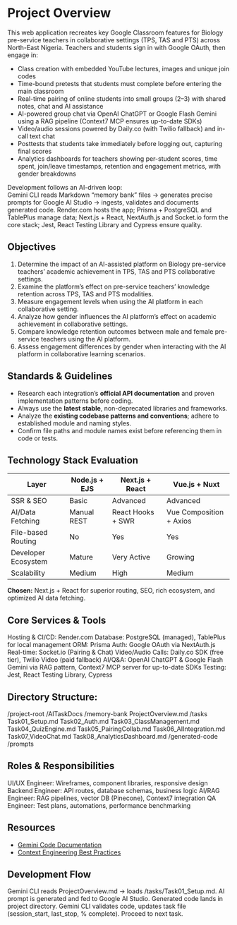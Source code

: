 # Project Overview

This web application recreates key Google Classroom features for Biology pre-service teachers in collaborative settings (TPS, TAS and PTS) across North-East Nigeria. Teachers and students sign in with Google OAuth, then engage in:

- Class creation with embedded YouTube lectures, images and unique join codes  
- Time-bound pretests that students must complete before entering the main classroom  
- Real-time pairing of online students into small groups (2–3) with shared notes, chat and AI assistance  
- AI-powered group chat via OpenAI ChatGPT or Google Flash Gemini using a RAG pipeline (Context7 MCP ensures up-to-date SDKs)  
- Video/audio sessions powered by Daily.co (with Twilio fallback) and in-call text chat  
- Posttests that students take immediately before logging out, capturing final scores  
- Analytics dashboards for teachers showing per-student scores, time spent, join/leave timestamps, retention and engagement metrics, with gender breakdowns  

Development follows an AI-driven loop:  
Gemini CLI reads Markdown “memory bank” files → generates precise prompts for Google AI Studio → ingests, validates and documents generated code. Render.com hosts the app; Prisma + PostgreSQL and TablePlus manage data; Next.js + React, NextAuth.js and Socket.io form the core stack; Jest, React Testing Library and Cypress ensure quality.

## Objectives

1. Determine the impact of an AI-assisted platform on Biology pre-service teachers’ academic achievement in TPS, TAS and PTS collaborative settings.  
2. Examine the platform’s effect on pre-service teachers’ knowledge retention across TPS, TAS and PTS modalities.  
3. Measure engagement levels when using the AI platform in each collaborative setting.  
4. Analyze how gender influences the AI platform’s effect on academic achievement in collaborative settings.  
5. Compare knowledge retention outcomes between male and female pre-service teachers using the AI platform.  
6. Assess engagement differences by gender when interacting with the AI platform in collaborative learning scenarios. 

## Standards & Guidelines

- Research each integration’s **official API documentation** and proven implementation patterns before coding.  
- Always use the **latest stable**, non-deprecated libraries and frameworks.  
- Analyze the **existing codebase patterns and conventions**; adhere to established module and naming styles.  
- Confirm file paths and module names exist before referencing them in code or tests.  


## Technology Stack Evaluation

| Layer               | Node.js + EJS         | Next.js + React         | Vue.js + Nuxt          |
|---------------------|-----------------------|-------------------------|------------------------|
| SSR & SEO           | Basic                 | Advanced                | Advanced               |
| AI/Data Fetching    | Manual REST           | React Hooks + SWR       | Vue Composition + Axios|
| File-based Routing  | No                    | Yes                     | Yes                    |
| Developer Ecosystem | Mature                | Very Active             | Growing                |
| Scalability         | Medium                | High                    | Medium                 |

**Chosen:** Next.js + React for superior routing, SEO, rich ecosystem, and optimized AI data fetching.


## Core Services & Tools
Hosting & CI/CD: Render.com
Database: PostgreSQL (managed), TablePlus for local management
ORM: Prisma
Auth: Google OAuth via NextAuth.js
Real-time: Socket.io (Pairing & Chat)
Video/Audio Calls: Daily.co SDK (free tier), Twilio Video (paid fallback)
AI/Q&A: OpenAI ChatGPT & Google Flash Gemini via RAG pattern, Context7 MCP server for up-to-date SDKs
Testing: Jest, React Testing Library, Cypress

## Directory Structure:
/project-root
 /AITaskDocs
  /memory-bank
    ProjectOverview.md
  /tasks
    Task01_Setup.md
    Task02_Auth.md
    Task03_ClassManagement.md
    Task04_QuizEngine.md
    Task05_PairingCollab.md
    Task06_AIIntegration.md
    Task07_VideoChat.md
    Task08_AnalyticsDashboard.md
  /generated-code
  /prompts

## Roles & Responsibilities
UI/UX Engineer: Wireframes, component libraries, responsive design
Backend Engineer: API routes, database schemas, business logic
AI/RAG Engineer: RAG pipelines, vector DB (Pinecone), Context7 integration
QA Engineer: Test plans, automations, performance benchmarking

## Resources
- [Gemini Code Documentation](https://ai.google.dev/gemini-api/docs)
- [Context Engineering Best Practices](https://www.philschmid.de/context-engineering)

## Development Flow
Gemini CLI reads ProjectOverview.md → loads /tasks/Task01_Setup.md.
AI prompt is generated and fed to Google AI Studio.
Generated code lands in project directory.
Gemini CLI validates code, updates task file (session_start, last_stop, % complete).
Proceed to next task.

